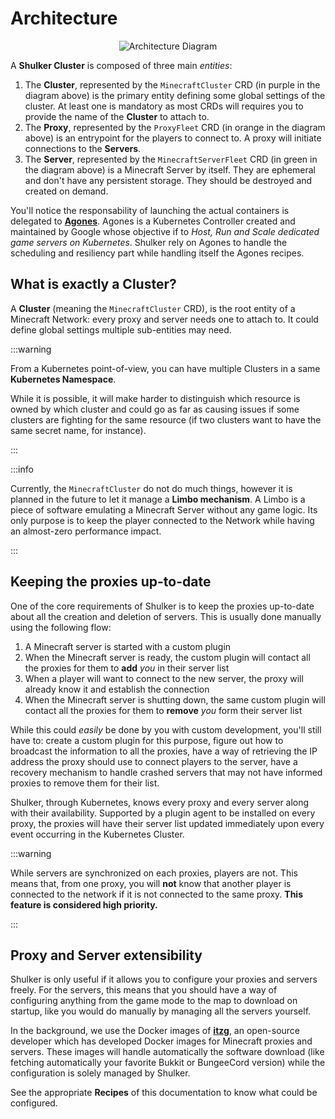 # Architecture

<center>
   <img
      alt="Architecture Diagram"
      src="/basics/basics.excalidraw.png"
   >
</center>

A **Shulker Cluster** is composed of three main _entities_:

1. The **Cluster**, represented by the `MinecraftCluster` CRD (in purple
   in the diagram above) is the primary entity defining some global
   settings of the cluster. At least one is mandatory as most CRDs
   will requires you to provide the name of the **Cluster** to
   attach to.
2. The **Proxy**, represented by the `ProxyFleet` CRD (in orange in the diagram
   above) is an entrypoint for the players to connect to. A proxy will initiate
   connections to the **Servers**.
3. The **Server**, represented by the `MinecraftServerFleet` CRD (in green in the
   diagram above) is a Minecraft Server by itself. They are ephemeral and
   don't have any persistent storage. They should be destroyed and created
   on demand.

You'll notice the responsability of launching the actual containers is delegated
to **[Agones](https://agones.dev/site/)**. Agones is a Kubernetes Controller
created and maintained by Google whose objective if to _Host, Run and Scale
dedicated game servers on Kubernetes_. Shulker rely on Agones to handle the
scheduling and resiliency part while handling itself the Agones recipes.

## What is exactly a Cluster?

A **Cluster** (meaning the `MinecraftCluster` CRD), is the root entity of a Minecraft
Network: every proxy and server needs one to attach to. It could define global
settings multiple sub-entities may need.

:::warning

From a Kubernetes point-of-view, you can have multiple Clusters in a same
**Kubernetes Namespace**.

While it is possible, it will make harder to distinguish which resource is owned
by which cluster and could go as far as causing issues if some clusters are fighting
for the same resource (if two clusters want to have the same secret name, for instance).

:::

:::info

Currently, the `MinecraftCluster` do not do much things, however it is planned
in the future to let it manage a **Limbo mechanism**. A Limbo is a piece of software
emulating a Minecraft Server without any game logic. Its only purpose is to keep the
player connected to the Network while having an almost-zero performance impact.

:::

## Keeping the proxies up-to-date

One of the core requirements of Shulker is to keep the proxies up-to-date about all
the creation and deletion of servers. This is usually done manually using the following
flow:

1. A Minecraft server is started with a custom plugin
2. When the Minecraft server is ready, the custom plugin will contact all the proxies
   for them to **add** _you_ in their server list
3. When a player will want to connect to the new server, the proxy will already know
   it and establish the connection
4. When the Minecraft server is shutting down, the same custom plugin will contact all
   the proxies for them to **remove** _you_ form their server list

While this could _easily_ be done by you with custom development, you'll still have to:
create a custom plugin for this purpose, figure out how to broadcast the information to
all the proxies, have a way of retrieving the IP address the proxy should use to connect
players to the server, have a recovery mechanism to handle crashed servers that may not
have informed proxies to remove them for their list.

Shulker, through Kubernetes, knows every proxy and every server along with their
availability. Supported by a plugin agent to be installed on every proxy, the proxies
will have their server list updated immediately upon every event occurring in the
Kubernetes Cluster.

:::warning

While servers are synchronized on each proxies, players are not. This means that,
from one proxy, you will **not** know that another player is connected to the network
if it is not connected to the same proxy. **This feature is considered high priority.**

:::

## Proxy and Server extensibility

Shulker is only useful if it allows you to configure your proxies and servers
freely. For the servers, this means that you should have a way of configuring
anything from the game mode to the map to download on startup, like you would do
manually by managing all the servers yourself.

In the background, we use the Docker images of **[itzg](https://github.com/itzg)**,
an open-source developer which has developed Docker images for Minecraft proxies
and servers. These images will handle automatically the software download (like
fetching automatically your favorite Bukkit or BungeeCord version) while the
configuration is solely managed by Shulker.

See the appropriate **Recipes** of this documentation to know what could be
configured.

